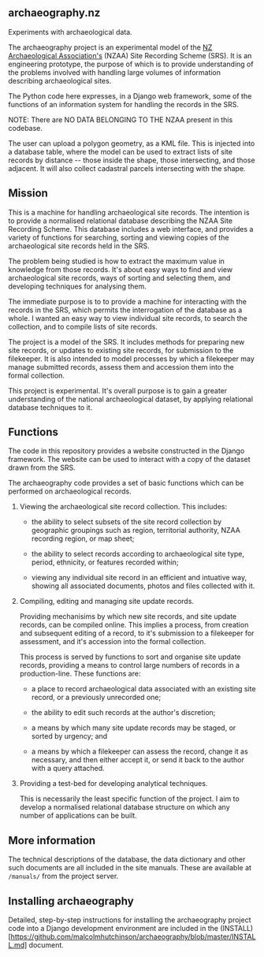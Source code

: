 archaeography.nz
----------------

Experiments with archaeological data.

The archaeography project is an experimental model of the [NZ
Archaeological Association's](http://nzarchaeology.org) (NZAA) Site
Recording Scheme (SRS). It is an engineering prototype, the purpose of
which is to provide understanding of the problems involved with
handling large volumes of information describing archaeological sites.

The Python code here expresses, in a Django web framework, some of the
functions of an information system for handling the records in the SRS.

NOTE: There are NO DATA BELONGING TO THE NZAA present in this
codebase. 


The user can upload a polygon geometry, as a KML file. This is
injected into a database table, where the model can be used to extract
lists of site records by distance -- those inside the shape, those
intersecting, and those adjacent. It will also collect cadastral
parcels intersecting with the shape.


Mission
---------

This is a machine for handling archaeological site records. The
intention is to provide a normalised relational database describing
the NZAA Site Recording Scheme. This database includes a web
interface, and provides a variety of functions for searching, sorting
and viewing copies of the archaeological site records held in the SRS.

The problem being studied is how to extract the maximum value in
knowledge from those records. It's about easy ways to find and view
archaeological site records, ways of sorting and selecting them, and
developing techniques for analysing them.

The immediate purpose is to to provide a machine for interacting with
the records in the SRS, which permits the interrogation of the
database as a whole. I wanted an easy way to view individual site
records, to search the collection, and to compile lists of site
records.

The project is a model of the SRS. It includes methods for preparing
new site records, or updates to existing site records, for submission
to the filekeeper. It is also intended to model processes by which a
filekeeper may manage submitted records, assess them and accession them
into the formal collection.

This project is experimental. It's overall purpose is to gain a
greater understanding of the national archaeological dataset, by
applying relational database techniques to it.


Functions
---------

The code in this repository provides a website constructed in the
Django framework. The website can be used to interact with a copy of
the dataset drawn from the SRS.

The archaeography code provides a set of basic functions which can be
performed on archaeological records.


1.  Viewing the archaeological site record collection. This includes:

    -   the ability to select subsets of the site record collection by
        geographic groupings such as region, territorial authority,
        NZAA recording region, or map sheet;

    -   the ability to select records according to archaeological site
        type, period, ethnicity, or features recorded within;

    -   viewing any individual site record in an efficient and intuative
        way, showing all associated documents, photos and files
        collected with it.

1.  Compiling, editing and managing site update records.

    Providing mechanisims by which new site records, and site update
    records, can be compiled online. This implies a process, from
    creation and subsequent editing of a record, to it's submission to
    a filekeeper for assessment, and it's accession into the formal
    collection. 

    This process is served by functions to sort and organise site
    update records, providing a means to control large numbers of
    records in a production-line. These functions are:

    -   a place to record archaeological data associated with an
        existing site record, or a previously unrecorded one;

    -   the ability to edit such records at the author's discretion;

    -   a means by which many site update records may be staged, or sorted by
        urgency; and

    -   a means by which a filekeeper can assess the record, change it
        as necessary, and then either accept it, or send it back to the
        author with a query attached.

1.  Providing a test-bed for developing analytical techniques.

    This is necessarily the least specific function of the project. I
    aim to develop a normalised relational database structure on which
    any number of applications can be built. 


More information
----------------

The technical descriptions of the database, the data dictionary and
other such documents are all included in the site manuals. These are
available at `/manuals/` from the project server.


Installing archaeography
------------------------

Detailed, step-by-step instructions for installing the archaeography
project code into a Django development environment are included in the
(INSTALL)[https://github.com/malcolmhutchinson/archaeography/blob/master/INSTALL.md]
document.
